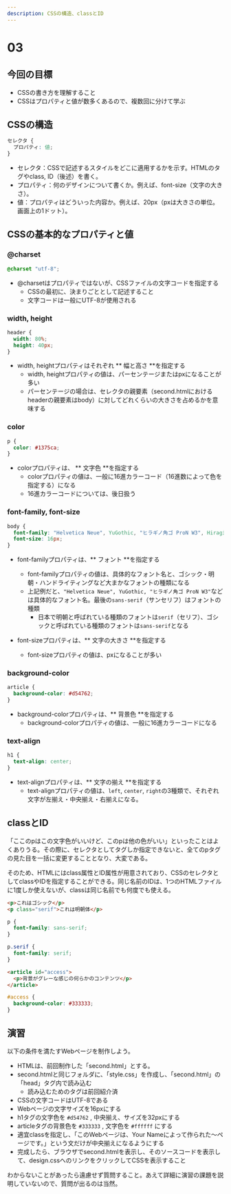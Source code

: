 ```yaml
---
description: CSSの構造、classとID
---
```


# 03

## 今回の目標

* CSSの書き方を理解すること
* CSSはプロパティと値が数多くあるので、複数回に分けて学ぶ

## CSSの構造

```css
セレクタ {
  プロパティ: 値;
}
```

* セレクタ：CSSで記述するスタイルをどこに適用するかを示す。HTMLのタグやclass, ID（後述）を書く。
* プロパティ：何のデザインについて書くか。例えば、font-size（文字の大きさ）。
* 値：プロパティはどういった内容か。例えば、20px（pxは大きさの単位。画面上の1ドット）。

## CSSの基本的なプロパティと値

### @charset
```css
@charset "utf-8";
```

* @charsetはプロパティではないが、CSSファイルの文字コードを指定する
  * CSSの最初に、決まりごととして記述すること
  * 文字コードは一般にUTF-8が使用される

### width, height
```css
header {
  width: 80%;
  height: 40px;
}
```

* width, heightプロパティはそれぞれ ** 幅と高さ **を指定する
  * width, heightプロパティの値は、パーセンテージまたはpxになることが多い
  * パーセンテージの場合は、セレクタの親要素（second.htmlにおけるheaderの親要素はbody）に対してどれくらいの大きさを占めるかを意味する

### color
```css
p {
  color: #1375ca;
}
```
* colorプロパティは、 ** 文字色 **を指定する
  * colorプロパティの値は、一般に16進カラーコード（16進数によって色を指定する）になる
  * 16進カラーコードについては、後日扱う

### font-family, font-size
```css
body {
  font-family: "Helvetica Neue", YuGothic, "ヒラギノ角ゴ ProN W3", Hiragino Kaku Gothic ProN, Arial, "メイリオ", Meiryo, sans-serif;
  font-size: 16px;
}
```

* font-familyプロパティは、** フォント **を指定する
  * font-familyプロパティの値は、具体的なフォント名と、ゴシック・明朝・ハンドライティングなど大まかなフォントの種類になる
  * 上記例だと、`"Helvetica Neue", YuGothic, "ヒラギノ角ゴ ProN W3"`などは具体的なフォント名。最後の`sans-serif`（サンセリフ）はフォントの種類
    * 日本で明朝と呼ばれている種類のフォントは`serif`（セリフ）、ゴシックと呼ばれている種類のフォントは`sans-serif`となる


* font-sizeプロパティは、** 文字の大きさ **を指定する
  * font-sizeプロパティの値は、pxになることが多い

### background-color
```css
article {
  background-color: #d54762;
}
```

* background-colorプロパティは、** 背景色 **を指定する
  * background-colorプロパティの値は、一般に16進カラーコードになる

### text-align
```css
h1 {
  text-align: center;
}
```

* text-alignプロパティは、** 文字の揃え **を指定する
  * text-alignプロパティの値は、`left`, `center`, `right`の3種類で、それぞれ文字が左揃え・中央揃え・右揃えになる。

## classとID
「ここのpはこの文字色がいいけど、このpは他の色がいい」といったことはよくありうる。その際に、セレクタとしてタグしか指定できないと、全てのpタグの見た目を一括に変更することとなり、大変である。

そのため、HTMLにはclass属性とID属性が用意されており、CSSのセレクタとしてclassやIDを指定することができる。同じ名前のIDは、1つのHTMLファイルに1度しか使えないが、classは同じ名前でも何度でも使える。

```html
<p>これはゴシック</p>
<p class="serif">これは明朝体</p>
```

```css
p {
  font-family: sans-serif;
}

p.serif {
  font-family: serif;
}
```

```html
<article id="access">
  <p>背景がグレーな感じの何らかのコンテンツ</p>
</article>
```

```css
#access {
  background-color: #333333;
}
```

## 演習
以下の条件を満たすWebページを制作しよう。

* HTMLは、前回制作した「second.html」とする。
* second.htmlと同じフォルダに、「style.css」を作成し、「second.html」の「head」タグ内で読み込む
  * 読み込むためのタグは前回紹介済
* CSSの文字コードはUTF-8である
* Webページの文字サイズを16pxにする
* h1タグの文字色を `#d54762` , 中央揃え、サイズを32pxにする
* articleタグの背景色を `#333333` , 文字色を `#ffffff` にする
* 適宜classを指定し、「このWebページは、Your Nameによって作られた〜ページです。」という文だけが中央揃えになるようにする
* 完成したら、ブラウザでsecond.htmlを表示し、そのソースコードを表示して、design.cssへのリンクをクリックしてCSSを表示すること

わからないことがあったら遠慮せず質問すること。あえて詳細に演習の課題を説明していないので、質問が出るのは当然。